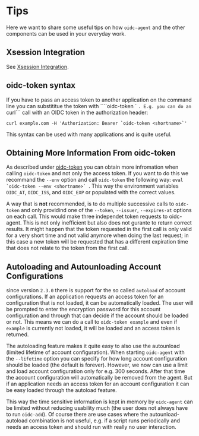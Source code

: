 # Tips
Here we want to share some useful tips on how ```oidc-agent``` and the other
components can be used in your everyday work.

## Xsession Integration
See [Xsession Integration](configure.md#xsession-integration).

## oidc-token syntax
If you have to pass an access token to another application on the command line
you can substititue the token with ````oidc-token <shortname>` ```. E.g.
you can do an ```curl``` call with an OIDC token in the authorization header:
```
curl example.com -H 'Authorization: Bearer `oidc-token <shortname>`'
```
This syntax can be used with many applications and is quite useful.

## Obtaining More Information From oidc-token
As described under
[oidc-token](oidc-token.md#information-available-from-oidc-token) you can obtain
more infromation when calling ```oidc-token``` and not only the access token. If
you want to do this we recommand the ```--env``` option and call
```oidc-token``` the following way: ```eval `oidc-token --env <shortname>` ```.
This way the environment variables ```OIDC_AT```, ```OIDC_ISS```, and
```OIDC_EXP``` or populated with the correct values. 

A way that is **not** recommended, is to do multiple successive calls to ```oidc-token``` and only providind one of the ```--token```, ```--issuer```, ```--expires-at``` options on each call. 
This would make three independet token
requests to oidc-agent. This is not only inefficient but also does not gurante to
return correct results. It might happen that the token requested in the first
call is only valid for a very short time and not valid anymore when doing the
last request; in this case a new token will be requested that has a different
expiration time that does not relate to the token from the first call.

## Autoloading and Autounloading Account Configurations
since version ```2.3.0``` there is support for the so called ```autoload``` of
account configurations. If an application requests an access token for an
configuration that is not loaded, it can be automatically loaded. The user will
be prompted to enter the encryption password for this account configuration and
through that can decide if the account should be loaded or not. This means we
can do a call to ```oidc-token example``` and even if ```example``` is currently
not loaded, it will be loaded and an access token is returned.

The autoloading feature makes it quite easy to also use the autounload (limited
lifetime of account configuration). When starting ```oidc-agent``` with the
```--lifetime``` option you can specify for how long account configuration
should be loaded (the default is forever). However, we now can use a limit and
load account configuration only for e.g. 300 seconds. After that time the
account configuration will automatically be removed from the agent. But if an
application needs an access token for an account configuration it can be easy
loaded through the autoload feature.

This way the time sensitive information is kept in memory by ```oidc-agent```
can be limited without reducing usability much (the user does not always have to
run ```oidc-add```). Of course there are use cases where the autounload-autoload
combination is not useful, e.g. if a script runs periodically and needs an
access token and should run with really no user interaction.
